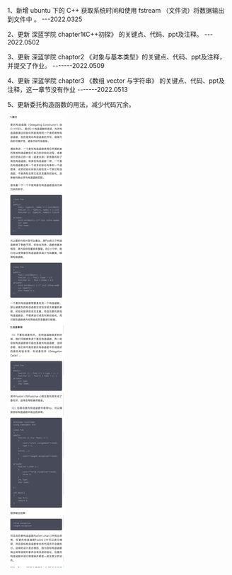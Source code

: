 1、新增 ubuntu 下的 C++ 获取系统时间和使用 fstream （文件流）将数据输出到文件中 。 ---2022.0325

2、更新 深蓝学院 chapter1《C++初探》 的关键点、代码、ppt及注释。 --- 2022.0502

3、更新 深蓝学院 chaptor2 《对象与基本类型》的关键点、代码、ppt及注释，并提交了作业。   -------2022.0509

4、更新 深蓝学院 chapter3 《数组 vector 与字符串》 的关键点、代码、ppt及注释，这一章节没有作业    -------2022.0513





5、更新委托构造函数的用法，减少代码冗余。

![](CPP_11/images/1739832619.jpg)
